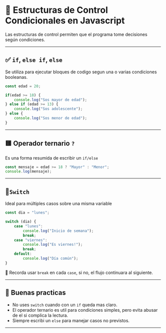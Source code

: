 # 🔀 Estructuras de Control Condicionales en Javascript

Las estructuras de control permiten que el programa tome decisiones según condiciones.

---

## ✅ `if`, `else if`, `else`

Se utiliza para ejecutar bloques de codigo segun una o varias condiciones booleanas.

```javascript
const edad = 20;

if(edad >= 18) {
    console.log("Sos mayor de edad");
} else if (edad >= 13) {
    console.log("Sos adolescente");
} else {
    console.log("Sos menor de edad");
}
```

---

## 🟨 Operador ternario `?`

Es una forma resumida de escribir un `if/else`

```javascript
const mensaje = edad >= 18 ? "Mayor" : "Menor";
console.log(mensaje);
```

---

## 🧃`Switch`

Ideal para múltiples casos sobre una misma variable

```javascript
const dia = "lunes";

switch (dia) {
    case "lunes":
        console.log("Inicio de semana");
        break;
    case "viernes":
        console.log("Es viernes!");
        break;
    default:
        console.log("Día común");
}
```

📌 Recorda usar `break` en cada `case`, si no, el flujo continuara al siguiente.

---

## 🧠 Buenas practicas

- No uses `switch` cuando con un `if` queda mas claro.
- El operador ternario es util para condiciones simples, pero evita abusar de el si complica la lectura.
- Siempre escribi un `else` para manejar casos no previstos.

---
